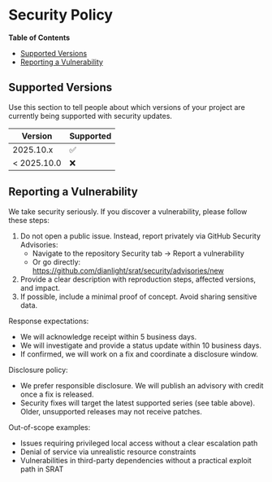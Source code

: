 # Security Policy

<!-- START doctoc generated TOC please keep comment here to allow auto update -->
<!-- DON'T EDIT THIS SECTION, INSTEAD RE-RUN doctoc TO UPDATE -->

**Table of Contents**

- [Supported Versions](#supported-versions)
- [Reporting a Vulnerability](#reporting-a-vulnerability)

<!-- END doctoc generated TOC please keep comment here to allow auto update -->

## Supported Versions

Use this section to tell people about which versions of your project are
currently being supported with security updates.

| Version     | Supported          |
| ----------- | ------------------ |
| 2025.10.x   | :white_check_mark: |
| < 2025.10.0 | :x:                |

## Reporting a Vulnerability

We take security seriously. If you discover a vulnerability, please follow these steps:

1. Do not open a public issue. Instead, report privately via GitHub Security Advisories:
   - Navigate to the repository Security tab → Report a vulnerability
   - Or go directly: https://github.com/dianlight/srat/security/advisories/new
2. Provide a clear description with reproduction steps, affected versions, and impact.
3. If possible, include a minimal proof of concept. Avoid sharing sensitive data.

Response expectations:

- We will acknowledge receipt within 5 business days.
- We will investigate and provide a status update within 10 business days.
- If confirmed, we will work on a fix and coordinate a disclosure window.

Disclosure policy:

- We prefer responsible disclosure. We will publish an advisory with credit once a fix is released.
- Security fixes will target the latest supported series (see table above). Older, unsupported releases may not receive patches.

Out-of-scope examples:

- Issues requiring privileged local access without a clear escalation path
- Denial of service via unrealistic resource constraints
- Vulnerabilities in third-party dependencies without a practical exploit path in SRAT
